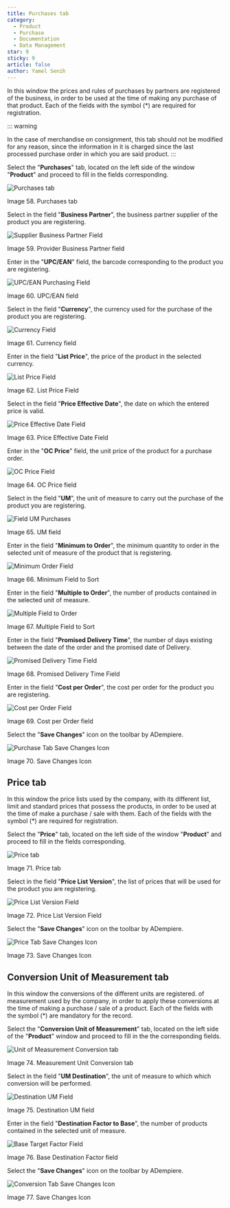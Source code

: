 ```yaml
---
title: Purchases tab
category:
  - Product
  - Purchase
  - Documentation
  - Data Management
star: 9
sticky: 9
article: false
author: Yamel Senih
---
```


In this window the prices and rules of purchases by partners are registered
of the business, in order to be used at the time of making
any purchase of that product. Each of the fields with the symbol
(\*) are required for registration.

::: warning

In the case of merchandise on consignment, this tab should not be
modified for any reason, since the information in it is
charged since the last processed purchase order in which you are
said product.
:::

Select the "**Purchases**" tab, located on the left side of the
window "**Product**" and proceed to fill in the fields
corresponding.

![Purchases tab](/assets/img/docs/material-management/product/product-po-tab.png)

Image 58. Purchases tab

Select in the field "**Business Partner**", the business partner
supplier of the product you are registering.

![Supplier Business Partner Field](/assets/img/docs/material-management/product/vendor.png)

Image 59. Provider Business Partner field

Enter in the "**UPC/EAN**" field, the barcode
corresponding to the product you are registering.

![UPC/EAN Purchasing Field](/assets/img/docs/material-management/product/product-po-upc.png)

Image 60. UPC/EAN field

Select in the field "**Currency**", the currency used for the
purchase of the product you are registering.

![Currency Field](/assets/img/docs/material-management/product/currency.png)

Image 61. Currency field

Enter in the field "**List Price**", the price of the product
in the selected currency.

![List Price Field](/assets/img/docs/material-management/product/product-po-price-list.png)

Image 62. List Price Field

Select in the field "**Price Effective Date**", the
date on which the entered price is valid.

![Price Effective Date Field](/assets/img/docs/material-management/product/product-po-effective-date.png)

Image 63. Price Effective Date Field

Enter in the "**OC Price**" field, the unit price of the
product for a purchase order.

![OC Price Field](/assets/img/docs/material-management/product/product-po-price.png)

Image 64. OC Price field

Select in the field "**UM**", the unit of measure to carry out
the purchase of the product you are registering.

![Field UM Purchases](/assets/img/docs/material-management/product/product-po-unit-of-measure.png)

Image 65. UM field

Enter in the field "**Minimum to Order**", the minimum quantity to
order in the selected unit of measure of the product that is
registering.

![Minimum Order Field](/assets/img/docs/material-management/product/product-po-minimum-order.png)

Image 66. Minimum Field to Sort

Enter in the field "**Multiple to Order**", the number of
products contained in the selected unit of measure.

![Multiple Field to Order](/assets/img/docs/material-management/product/product-po-order-multiplier.png)

Image 67. Multiple Field to Sort

Enter in the field "**Promised Delivery Time**", the number
of days existing between the date of the order and the promised date of
Delivery.


![Promised Delivery Time Field](/assets/img/docs/material-management/product/product-po-delivery-avg.png)

Image 68. Promised Delivery Time Field

Enter in the field "**Cost per Order**", the cost per order
for the product you are registering.

![Cost per Order Field](/assets/img/docs/material-management/product/product-po-cost.png)

Image 69. Cost per Order field

Select the "**Save Changes**" icon on the toolbar
by ADempiere.

![Purchase Tab Save Changes Icon](/assets/img/docs/material-management/product/product-po-save.png)

Image 70. Save Changes Icon

## Price tab

In this window the price lists used by the
company, with its different list, limit and standard prices that
possess the products, in order to be used at the time of
make a purchase / sale with them. Each of the fields
with the symbol (*) are required for registration.

Select the "**Price**" tab, located on the left side of the
window "**Product**" and proceed to fill in the fields
corresponding.

![Price tab](/assets/img/docs/material-management/product/product-price-tab.png)

Image 71. Price tab

Select in the field "**Price List Version**", the list
of prices that will be used for the product you are registering.

![Price List Version Field](/assets/img/docs/material-management/product/product-price-price-list-version.png)

Image 72. Price List Version Field

Select the "**Save Changes**" icon on the toolbar
by ADempiere.

![Price Tab Save Changes Icon](/assets/img/docs/material-management/product/product-price-save.png)

Image 73. Save Changes Icon

## Conversion Unit of Measurement tab

In this window the conversions of the different units are registered.
of measurement used by the company, in order to apply these
conversions at the time of making a purchase / sale of a
product. Each of the fields with the symbol (\*) are mandatory
for the record.

Select the "**Conversion Unit of Measurement**" tab, located on the
left side of the "**Product**" window and proceed to fill in the
the corresponding fields.

![Unit of Measurement Conversion tab](/assets/img/docs/material-management/product/unit-of-measure-tab.png)

Image 74. Measurement Unit Conversion tab

Select in the field "**UM Destination**", the unit of measure to which
which conversion will be performed.

![Destination UM Field](/assets/img/docs/material-management/product/unit-of-measure-target-uom.png)

Image 75. Destination UM field

Enter in the field "**Destination Factor to Base**", the number of
products contained in the selected unit of measure.

![Base Target Factor Field](/assets/img/docs/material-management/product/unit-o.f-measure-target-to-base.png)

Image 76. Base Destination Factor field

Select the "**Save Changes**" icon on the toolbar
by ADempiere.

![Conversion Tab Save Changes Icon](/assets/img/docs/material-management/product/unit-of-measure-save.png)

Image 77. Save Changes Icon